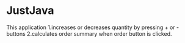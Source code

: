 # JustJava

This application 
1.increases or decreases quantity by pressing + or - buttons
2.calculates order summary when order button is clicked.
